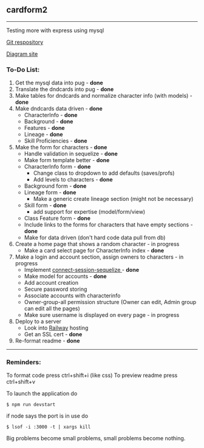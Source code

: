 ## cardform2
***

Testing more with express using mysql

[Git respository](https://github.com/ronyn0/cardform2/)

[Diagram site](https://app.diagrams.net/)

### To-Do List:
1. Get the mysql data into pug - **done**
2. Translate the dndcards into pug - **done**
3. Make tables for dndcards and normalize character info (with models) - **done**
4. Make dndcards data driven - **done**
    - CharacterInfo - **done**
    - Background - **done**
    - Features - **done**
    - Lineage - **done**
    - Skill Proficiencies - **done**
5. Make the form for characters - **done**
    - Handle validation in sequelize - **done**
    - Make form template better - **done**
    - CharacterInfo form - **done**
        - Change class to dropdown to add defaults (saves/profs)
        - Add levels to characters - **done**
    - Background form - **done**
    - Lineage form - **done**
        - Make a generic create lineage section (might not be necessary)
    - Skill form - **done**
        - add support for expertise (model/form/view)
    - Class Feature form - **done**
    - Include links to the forms for characters that have empty sections - **done**
    - Make for data driven (don't hard code data pull from db)
6. Create a home page that shows a random character - in progress
    - Make a card select page for CharacterInfo index - **done**
7. Make a login and account section, assign owners to characters - in progress
    - Implement [connect-session-sequelize
](https://www.npmjs.com/package/express-mysql-session) - **done**
    - Make model for accounts - **done**
    - Add account creation
    - Secure password storing
    - Associate accounts with characterinfo
    - Owner-group-all permission structure (Owner can edit, Admin group can edit all the pages)
    - Make sure username is displayed on every page - in progress
8. Deploy to a server
    - Look into [Railway](https://railway.app/) hosting
    - Get an SSL cert - **done**
9. Re-format readme - **done**

***
### Reminders: 
To format code press ctrl+shift+i (like css)
To preview readme press ctrl+shift+v

To launch the application do 
```
$ npm run devstart
```
if node says the port is in use do 
```
$ lsof -i :3000 -t | xargs kill
```

Big problems become small problems, small problems become nothing.